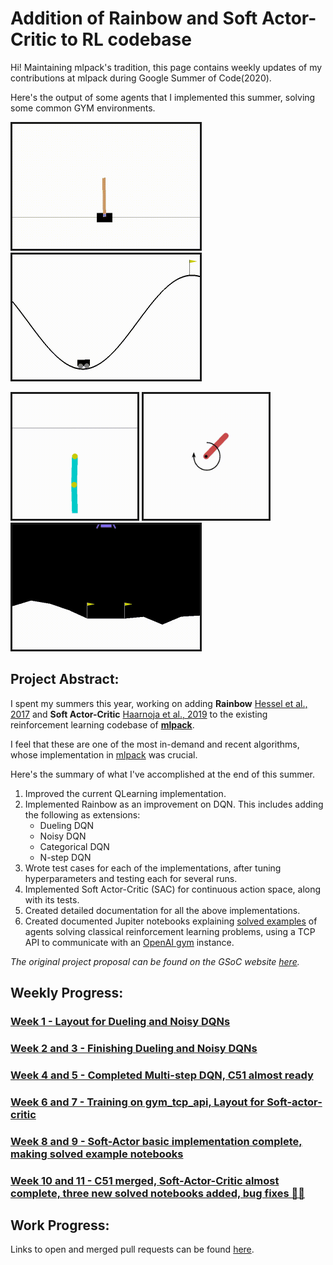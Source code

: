 # Addition of Rainbow and Soft Actor-Critic to RL codebase

Hi! Maintaining mlpack's tradition, this page contains weekly updates of my contributions at mlpack during Google Summer of Code(2020).


Here's the output of some agents that I implemented this summer, solving some common GYM environments.

<a href="week-01/week-01.html"><img border="3" alt="drawing" src="week-01/solved-cartpole.gif" height="200"></a>
<a href="week-08-and-09/week-08-and-09.html"><img border="3" alt="drawing" src="week-08-and-09/output.gif" height="200"></a>

<a href="week-10-and-11/week-10-and-11.html"><img border="3" alt="drawing" src="week-10-and-11/acrobot.gif" height="200"></a>
<a href="week-10-and-11/week-10-and-11.html"><img border="3" alt="drawing" src="week-10-and-11/pendulum.gif" height="200"></a>
<a href="week-10-and-11/week-10-and-11.html"><img border="3" alt="drawing" src="week-10-and-11/lunar_lander.gif" height="200"></a>


## Project Abstract:
I spent my summers this year, working on adding **Rainbow** [Hessel et al., 2017](https://arxiv.org/abs/1710.02298) and **Soft Actor-Critic** [Haarnoja et al., 2019](https://arxiv.org/abs/1812.05905) to the existing reinforcement learning codebase of **[mlpack](http://mlpack.org/)**.

I feel that these are one of the most in-demand and recent algorithms, whose implementation in [mlpack](http://mlpack.org/) was crucial.

Here's the summary of what I've accomplished at the end of this summer.

1. Improved the current QLearning implementation.
2. Implemented Rainbow as an improvement on DQN. This includes adding the following as extensions:
    - Dueling DQN
    - Noisy DQN
    - Categorical DQN
    - N-step DQN
3. Wrote test cases for each of the implementations, after tuning hyperparameters and testing each for several runs.
4. Implemented Soft Actor-Critic (SAC) for continuous action space, along with its tests.
5. Created detailed documentation for all the above implementations.
6. Created documented Jupiter notebooks explaining [solved examples](https://github.com/mlpack/examples) of agents solving classical reinforcement learning problems, using a TCP API to communicate with an [OpenAI gym](https://gym.openai.com/) instance.

*The original project proposal can be found on the GSoC website [here](https://summerofcode.withgoogle.com/projects/#4766925516701696).*

## Weekly Progress:
### [Week 1  - Layout for Dueling and Noisy DQNs](week-01/week-01.md)
### [Week 2 and 3  - Finishing Dueling and Noisy DQNs](week-02-and-03/week-02-and-03.md)
### [Week 4 and 5  - Completed Multi-step DQN, C51 almost ready](week-04-and-05/week-04-and-05.md) 
### [Week 6 and 7  - Training on gym_tcp_api, Layout for Soft-actor-critic](week-06-and-07/week-06-and-07.md)
### [Week 8 and 9  - Soft-Actor basic implementation complete, making solved example notebooks](week-08-and-09/week-08-and-09.md)
### [Week 10 and 11  - C51 merged, Soft-Actor-Critic almost complete, three new solved notebooks added, bug fixes 🐛🐛](week-10-and-11/week-10-and-11.md)

## Work Progress:
Links to open and merged pull requests can be found [here](PRs.md).